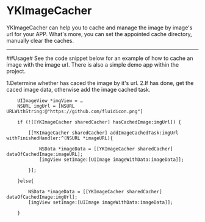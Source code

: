 YKImageCacher
=============
YKImageCacher can help you to cache and manage the image by image's url for your APP. What's more, you can set the appointed cache directory, manually clear the caches.

---
##Usage#
See the code snippet below for an example of how to cache an image with the image url. There is also a simple demo app within the project.

1.Determine whether has caced the image by it's url.
2.If has done, get the caced image data, otherwise add the image cached task.

```Obj-c
	UIImageView *imgView = …
	NSURL imgUrl = [NSURL URLWithString:@"https://github.com/fluidicon.png"]
	
 	if (![[YKImageCacher sharedCacher] hasCachedImage:imgUrl]) {		
 	
 		[[YKImageCacher sharedCacher] addImageCachedTask:imgUrl withFinishedHandler:^(NSURL *imageURL){

            NSData *imageData = [[YKImageCacher sharedCacher] dataOfCachedImage:imageURL];
            [imgView setImage:[UIImage imageWithData:imageData]];

        }];

    }else{

        NSData *imageData = [[YKImageCacher sharedCacher] dataOfCachedImage:imgUrl];
        [imgView setImage:[UIImage imageWithData:imageData]];

    }
```
